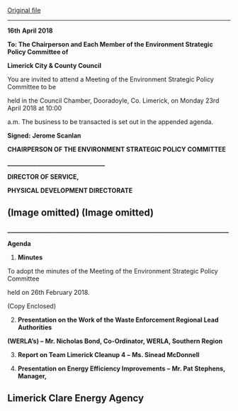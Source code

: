 [Original file](https://www.limerick.ie/sites/default/files/media/documents/2018-04/23rd%20April%202018-%20Agenda%20Environment%20Strategic%20Policy%20Committee.pdf)

---
**16th** **April 2018**

**To: The Chairperson and Each Member of the Environment Strategic Policy Committee of**

**Limerick City & County Council**

You are invited to attend a Meeting of the Environment Strategic Policy Committee to be

held in the Council Chamber, Dooradoyle, Co. Limerick, on Monday 23rd April 2018 at 10:00

a.m. The business to be transacted is set out in the appended agenda.

**Signed:** **Jerome Scanlan**

**CHAIRPERSON OF THE ENVIRONMENT STRATEGIC POLICY COMMITTEE**

**\_\_\_\_\_\_\_\_\_\_\_\_\_\_\_\_\_\_\_\_\_\_\_\_\_\_\_\_\_\_\_\_\_**

**DIRECTOR OF SERVICE,**

**PHYSICAL DEVELOPMENT DIRECTORATE**

(Image omitted)
(Image omitted)
---
**\_\_\_\_\_\_\_\_\_\_\_\_\_\_\_\_\_\_\_\_\_\_\_\_\_\_\_\_\_\_\_\_\_\_\_\_\_\_\_\_\_\_\_\_\_\_\_\_\_\_\_\_\_\_\_\_\_\_\_\_\_\_\_\_\_\_\_\_\_\_\_\_\_\_\_**

**Agenda**

1. **Minutes**

To adopt the minutes of the Meeting of the Environment Strategic Policy Committee

held on 26th February 2018.

(Copy Enclosed)

2. **Presentation on the Work of the Waste Enforcement Regional Lead Authorities**

**(WERLA’s) –** **Mr. Nicholas Bond, Co-Ordinator, WERLA, Southern Region**

3. **Report on Team Limerick Cleanup 4** **–** **Ms. Sinead McDonnell**

4. **Presentation on Energy Efficiency Improvements** **–** **Mr. Pat Stephens, Manager,**

**Limerick Clare Energy Agency**
---

